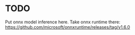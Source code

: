 # TODO

Put onnx model inference here. Take onnx runtime there: https://github.com/microsoft/onnxruntime/releases/tag/v1.6.0
